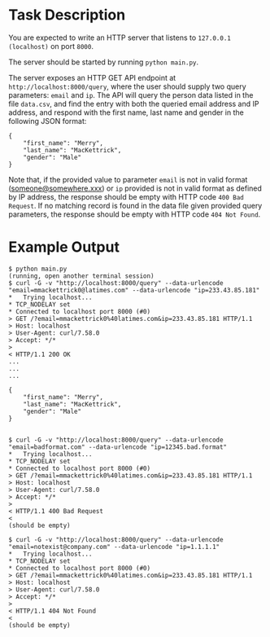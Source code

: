 # Task Description

You are expected to write an HTTP server that listens to `127.0.0.1 (localhost)` on port `8000`.

The server should be started by running `python main.py`.

The server exposes an HTTP GET API endpoint at `http://localhost:8000/query`, where the user should supply two query parameters: `email` and `ip`.
The API will query the person data listed in the file `data.csv`, and find the entry with both the queried email address and IP address, and respond with the first name, last name and gender in the following JSON format:
```
{
    "first_name": "Merry",
    "last_name": "MacKettrick",
    "gender": "Male"
}
```

Note that, if the provided value to parameter `email` is not in valid format (someone@somewhere.xxx) or  `ip` provided is not in valid format as defined by IP address, the response should be empty with HTTP code `400 Bad Request`.
If no matching record is found in the data file given provided query parameters, the response should be empty with HTTP code `404 Not Found`.


# Example Output

```
$ python main.py
(running, open another terminal session)
$ curl -G -v "http://localhost:8000/query" --data-urlencode "email=mmackettrick0@latimes.com" --data-urlencode "ip=233.43.85.181"
*   Trying localhost...
* TCP_NODELAY set
* Connected to localhost port 8000 (#0)
> GET /?email=mmackettrick0%40latimes.com&ip=233.43.85.181 HTTP/1.1
> Host: localhost
> User-Agent: curl/7.58.0
> Accept: */*
>
< HTTP/1.1 200 OK
...
...
...

{
    "first_name": "Merry",
    "last_name": "MacKettrick",
    "gender": "Male"
}


$ curl -G -v "http://localhost:8000/query" --data-urlencode "email=badformat.com" --data-urlencode "ip=12345.bad.format"
*   Trying localhost...
* TCP_NODELAY set
* Connected to localhost port 8000 (#0)
> GET /?email=mmackettrick0%40latimes.com&ip=233.43.85.181 HTTP/1.1
> Host: localhost
> User-Agent: curl/7.58.0
> Accept: */*
>
< HTTP/1.1 400 Bad Request
<
(should be empty)

$ curl -G -v "http://localhost:8000/query" --data-urlencode "email=notexist@company.com" --data-urlencode "ip=1.1.1.1"
*   Trying localhost...
* TCP_NODELAY set
* Connected to localhost port 8000 (#0)
> GET /?email=mmackettrick0%40latimes.com&ip=233.43.85.181 HTTP/1.1
> Host: localhost
> User-Agent: curl/7.58.0
> Accept: */*
>
< HTTP/1.1 404 Not Found
<
(should be empty)

```